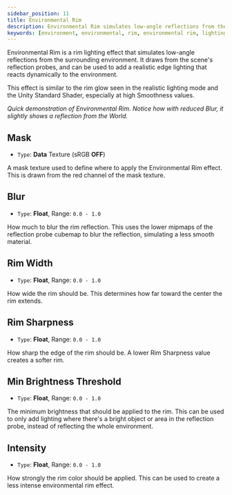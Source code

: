 ```yaml
---
sidebar_position: 11
title: Environmental Rim
description: Environmental Rim simulates low-angle reflections from the surrounding environment, drawing from the scene's reflection probes.
keywords: [environment, environmental, rim, environmental rim, lighting, shading, reflection, poiyomi, shader]
---
```


Environmental Rim is a rim lighting effect that simulates low-angle reflections from the surrounding environment. It draws from the scene's reflection probes, and can be used to add a realistic edge lighting that reacts dynamically to the environment.

This effect is similar to the rim glow seen in the realistic lighting mode and the Unity Standard Shader, especially at high Smoothness values.

<ReactVideo src='/vid/shading/EnvironmentalRim.mp4'/>

*Quick demonstration of Environmental Rim. Notice how with reduced Blur, it slightly shows a reflection from the World.*

## Mask

- `Type`: <PropertyIcon name="texture" />**Data** Texture (sRGB **OFF**)

A mask texture used to define where to apply the Environmental Rim effect. This is drawn from the red channel of the mask texture.

## Blur

- `Type`: <PropertyIcon name="floatrange" />**Float**, Range: `0.0 - 1.0`

How much to blur the rim reflection. This uses the lower mipmaps of the reflection probe cubemap to blur the reflection, simulating a less smooth material.

## Rim Width

- `Type`: <PropertyIcon name="floatrange" />**Float**, Range: `0.0 - 1.0`

How wide the rim should be. This determines how far toward the center the rim extends.

## Rim Sharpness

- `Type`: <PropertyIcon name="floatrange" />**Float**, Range: `0.0 - 1.0`

How sharp the edge of the rim should be. A lower Rim Sharpness value creates a softer rim.

## Min Brightness Threshold

- `Type`: <PropertyIcon name="floatrange" />**Float**, Range: `0.0 - 1.0`

The minimum brightness that should be applied to the rim. This can be used to only add lighting where there's a bright object or area in the reflection probe, instead of reflecting the whole environment. 

## Intensity

- `Type`: <PropertyIcon name="floatrange" />**Float**, Range: `0.0 - 1.0`

How strongly the rim color should be applied. This can be used to create a less intense environmental rim effect.
